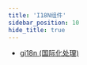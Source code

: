 ```yaml
---
title: 'I18N组件'
sidebar_position: 10
hide_title: true
---
```


- [gi18n (国际化处理)](output/goframe-v1.16-md/模块列表/I18N组件/gi18n%20-国际化处理)